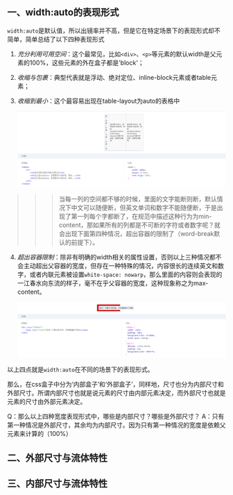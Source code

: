 ## 一、width:auto的表现形式
 `width:auto`是默认值，所以出镜率并不高，但是它在特定场景下的表现形式却不简单，简单总结了以下四种表现形式

1. *充分利用可用空间*：这个最常见，比如`<div>`、`<p>`等元素的默认width是父元素的100%，这些元素的外在盒子都是'block'；
2. *收缩与包裹*：典型代表就是浮动、绝对定位、inline-block元素或者table元素；
3. *收缩到最小*：这个最容易出现在table-layout为auto的表格中

     ![](../images/20181113205427.png)

>>>当每一列的空间都不够的时候，里面的文字能断则断，默认情况下中文可以随便断，但英文单词和数字不能随便断，于是出现了第一列每个字都断了，在规范中描述这种行为为min-content，那如果所有的列都是不可断的字符或者数字呢？就会出现下面第四种情况，超出容器的限制了（word-break默认的前提下）。

4. *超出容器限制*：除非有明确的width相关的属性设置，否则以上三种情况都不会主动超出父容器的宽度，但存在一种特殊的情况，内容很长的连续英文和数字，或者内联元素被设置`white-space: nowarp`，那么里面的内容则会表现的一江春水向东流的样子，毫不在乎父容器的宽度，这种现象称之为max-content。

    ![](../images/20181113210358.png)

以上四点就是`width:auto`在不同的场景下的表现形式。

那么，在css盒子中分为‘内部盒子’和‘外部盒子’，同样地，尺寸也分为内部尺寸和外部尺寸。所谓内部尺寸也就是说元素的尺寸由内部元素决定，而外部尺寸也就是元素的尺寸由外部元素决定。

Q：那么以上四种宽度表现形式中，哪些是内部尺寸？哪些是外部尺寸？
A：只有第一种情况是外部尺寸，其余均为内部尺寸。因为只有第一种情况的宽度是依赖父元素来计算的（100%）

## 二、外部尺寸与流体特性

## 三、内部尺寸与流体特性



